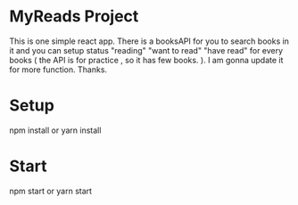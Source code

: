 # MyReads Project

This is one simple react app. There is a booksAPI for you to search books in it and you can setup status "reading" "want to read" "have read" for every books ( the API is for practice , so it has few books. ).
I am gonna update it for more function. Thanks.

# Setup

npm install
or
yarn install

# Start

npm start
or
yarn start
